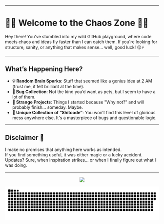 
----------

# 🎉🍕 Welcome to the Chaos Zone 🍻✨

Hey there! You've stumbled into my wild GitHub playground, where code meets chaos and ideas fly faster than I can catch them. If you're looking for structure, sanity, or anything that makes sense... well, good luck! 😜⚡

----------

## What’s Happening Here?

-   **💡 Random Brain Sparks**: Stuff that seemed like a genius idea at 2 AM (trust me, it felt brilliant at the time).
-   **🐛 Bug Collection**: Not the kind you’d want as pets, but I seem to have a lot of them.
-   **🤖 Strange Projects**: Things I started because "Why not?" and will probably finish... someday. Maybe.
-   **💾 Unique Collection of “Shitcode”**: You won’t find this level of glorious mess anywhere else. It's a masterpiece of bugs and questionable logic.

----------

## Disclaimer 🚨

I make no promises that anything here works as intended.  
If you find something useful, it was either magic or a lucky accident.  
Updates? Sure, when inspiration strikes… or when I finally figure out what I was doing.

----------
<p align="center"><img align="center"  width="182" src="https://komarev.com/ghpvc/?username=DeveloperMDCM&color=green&label=DeveloperMDCM%20profile%20views"/></p> 
<p align="center"><a href=#><img src="contributions.svg"></a></p> 
<div align="center">

